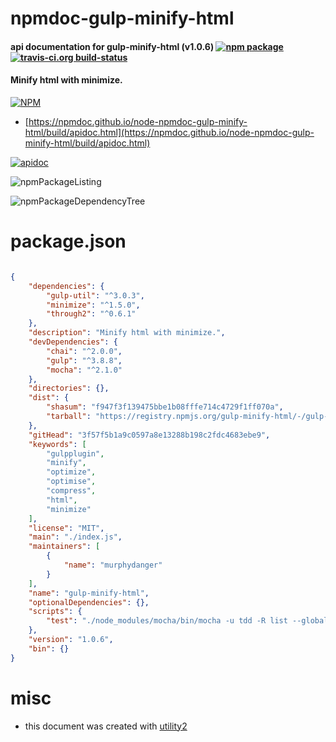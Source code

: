 # npmdoc-gulp-minify-html

#### api documentation for  gulp-minify-html (v1.0.6)  [![npm package](https://img.shields.io/npm/v/npmdoc-gulp-minify-html.svg?style=flat-square)](https://www.npmjs.org/package/npmdoc-gulp-minify-html) [![travis-ci.org build-status](https://api.travis-ci.org/npmdoc/node-npmdoc-gulp-minify-html.svg)](https://travis-ci.org/npmdoc/node-npmdoc-gulp-minify-html)

#### Minify html with minimize.

[![NPM](https://nodei.co/npm/gulp-minify-html.png?downloads=true&downloadRank=true&stars=true)](https://www.npmjs.com/package/gulp-minify-html)

- [https://npmdoc.github.io/node-npmdoc-gulp-minify-html/build/apidoc.html](https://npmdoc.github.io/node-npmdoc-gulp-minify-html/build/apidoc.html)

[![apidoc](https://npmdoc.github.io/node-npmdoc-gulp-minify-html/build/screenCapture.buildCi.browser.%252Ftmp%252Fbuild%252Fapidoc.html.png)](https://npmdoc.github.io/node-npmdoc-gulp-minify-html/build/apidoc.html)

![npmPackageListing](https://npmdoc.github.io/node-npmdoc-gulp-minify-html/build/screenCapture.npmPackageListing.svg)

![npmPackageDependencyTree](https://npmdoc.github.io/node-npmdoc-gulp-minify-html/build/screenCapture.npmPackageDependencyTree.svg)



# package.json

```json

{
    "dependencies": {
        "gulp-util": "^3.0.3",
        "minimize": "^1.5.0",
        "through2": "^0.6.1"
    },
    "description": "Minify html with minimize.",
    "devDependencies": {
        "chai": "^2.0.0",
        "gulp": "^3.8.8",
        "mocha": "^2.1.0"
    },
    "directories": {},
    "dist": {
        "shasum": "f947f3f139475bbe1b08fffe714c4729f1ff070a",
        "tarball": "https://registry.npmjs.org/gulp-minify-html/-/gulp-minify-html-1.0.6.tgz"
    },
    "gitHead": "3f57f5b1a9c0597a8e13288b198c2fdc4683ebe9",
    "keywords": [
        "gulpplugin",
        "minify",
        "optimize",
        "optimise",
        "compress",
        "html",
        "minimize"
    ],
    "license": "MIT",
    "main": "./index.js",
    "maintainers": [
        {
            "name": "murphydanger"
        }
    ],
    "name": "gulp-minify-html",
    "optionalDependencies": {},
    "scripts": {
        "test": "./node_modules/mocha/bin/mocha -u tdd -R list --globals opts"
    },
    "version": "1.0.6",
    "bin": {}
}
```



# misc
- this document was created with [utility2](https://github.com/kaizhu256/node-utility2)

